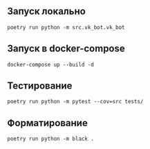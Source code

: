 ## Запуск локально

```shell
poetry run python -m src.vk_bot.vk_bot
```

## Запуск в docker-compose

```shell
docker-compose up --build -d
```

## Тестирование

```shell
poetry run python -m pytest --cov=src tests/
```

## Форматирование

```shell
poetry run python -m black .
```